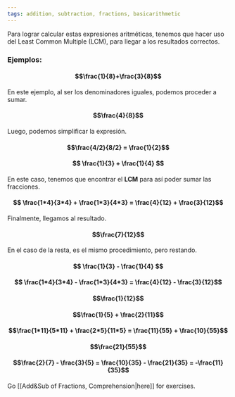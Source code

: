 ```yaml
---
tags: addition, subtraction, fractions, basicarithmetic
---
```


Para lograr calcular estas expresiones aritméticas, tenemos que hacer uso 
del Least Common Multiple (LCM), para llegar a los resultados correctos. 

### Ejemplos:
#### $$\frac{1}{8}+\frac{3}{8}$$
En este ejemplo, al ser los denominadores iguales, podemos proceder a sumar.
#### $$\frac{4}{8}$$
Luego, podemos simplificar la expresión.
#### $$\frac{4/2}{8/2} = \frac{1}{2}$$
#### $$ \frac{1}{3} + \frac{1}{4} $$
En este caso, tenemos que encontrar el **LCM** para así poder sumar las fracciones.
#### $$ \frac{1*4}{3*4} + \frac{1*3}{4*3}  = \frac{4}{12} + \frac{3}{12}$$
Finalmente, llegamos al resultado.
#### $$\frac{7}{12}$$
En el caso de la resta, es el mismo procedimiento, pero restando.
#### $$ \frac{1}{3} - \frac{1}{4} $$
#### $$ \frac{1*4}{3*4} - \frac{1*3}{4*3}  = \frac{4}{12} - \frac{3}{12}$$
#### $$\frac{1}{12}$$
#### $$\frac{1}{5} + \frac{2}{11}$$
#### $$\frac{1*11}{5*11} + \frac{2*5}{11*5} = \frac{11}{55} + \frac{10}{55}$$
#### $$\frac{21}{55}$$
#### $$\frac{2}{7} - \frac{3}{5} = \frac{10}{35} - \frac{21}{35} = -\frac{11}{35}$$
Go [[Add&Sub of Fractions, Comprehension|here]] for exercises.